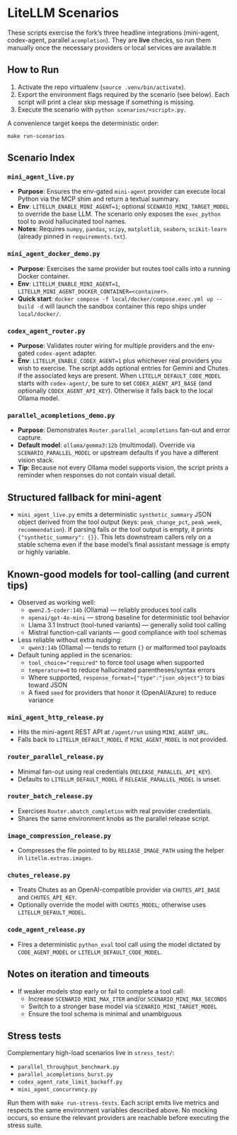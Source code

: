 # LiteLLM Scenarios

These scripts exercise the fork’s three headline integrations (mini-agent,
codex-agent, parallel `acompletion`). They are **live** checks, so run them
manually once the necessary providers or local services are available.π

## How to Run

1. Activate the repo virtualenv (`source .venv/bin/activate`).
2. Export the environment flags required by the scenario (see below). Each
   script will print a clear skip message if something is missing.
3. Execute the scenario with `python scenarios/<script>.py`.

A convenience target keeps the deterministic order:

```
make run-scenarios
```

## Scenario Index

### `mini_agent_live.py`

- **Purpose**: Ensures the env-gated `mini-agent` provider can execute local
  Python via the MCP shim and return a textual summary.
- **Env**: `LITELLM_ENABLE_MINI_AGENT=1`; optional `SCENARIO_MINI_TARGET_MODEL`
  to override the base LLM. The scenario only exposes the `exec_python` tool to
  avoid hallucinated tool names.
- **Notes**: Requires `numpy`, `pandas`, `scipy`, `matplotlib`, `seaborn`,
  `scikit-learn` (already pinned in `requirements.txt`).

### `mini_agent_docker_demo.py`

- **Purpose**: Exercises the same provider but routes tool calls into a running
  Docker container.
- **Env**: `LITELLM_ENABLE_MINI_AGENT=1`,
  `LITELLM_MINI_AGENT_DOCKER_CONTAINER=<container>`.
- **Quick start**: `docker compose -f local/docker/compose.exec.yml up --build -d`
  will launch the sandbox container this repo ships under `local/docker/`.

### `codex_agent_router.py`

- **Purpose**: Validates router wiring for multiple providers and the
  env-gated `codex-agent` adapter.
- **Env**: `LITELLM_ENABLE_CODEX_AGENT=1` plus whichever real providers you wish
  to exercise. The script adds optional entries for Gemini and Chutes if the
  associated keys are present. When `LITELLM_DEFAULT_CODE_MODEL` starts with
  `codex-agent/`, be sure to set `CODEX_AGENT_API_BASE` (and optionally
  `CODEX_AGENT_API_KEY`). Otherwise it falls back to the local Ollama model.

### `parallel_acompletions_demo.py`

- **Purpose**: Demonstrates `Router.parallel_acompletions` fan-out and error
  capture.
- **Default model**: `ollama/gemma3:12b` (multimodal). Override via
  `SCENARIO_PARALLEL_MODEL` or upstream defaults if you have a different vision
  stack.
- **Tip**: Because not every Ollama model supports vision, the script prints a
  reminder when responses do not contain visual detail.

## Structured fallback for mini-agent

- `mini_agent_live.py` emits a deterministic `synthetic_summary` JSON object derived from
  the tool output (keys: `peak_change_pct`, `peak_week`, `recommendation`). If parsing
  fails or the tool output is empty, it prints `{"synthetic_summary": {}}`. This lets
  downstream callers rely on a stable schema even if the base model’s final assistant
  message is empty or highly variable.

## Known-good models for tool-calling (and current tips)

- Observed as working well:
  - `qwen2.5-coder:14b` (Ollama) — reliably produces tool calls
  - `openai/gpt-4o-mini` — strong baseline for deterministic tool behavior
  - Llama 3.1 Instruct (tool-tuned variants) — generally solid tool calling
  - Mistral function-call variants — good compliance with tool schemas
- Less reliable without extra nudging:
  - `qwen3:14b` (Ollama) — tends to return `{}` or malformed tool payloads
- Default tuning applied in the scenarios:
  - `tool_choice="required"` to force tool usage when supported
  - `temperature=0` to reduce hallucinated parentheses/syntax errors
  - Where supported, `response_format={"type":"json_object"}` to bias toward JSON
  - A fixed `seed` for providers that honor it (OpenAI/Azure) to reduce variance

### `mini_agent_http_release.py`

- Hits the mini-agent REST API at `/agent/run` using `MINI_AGENT_URL`.
- Falls back to `LITELLM_DEFAULT_MODEL` if `MINI_AGENT_MODEL` is not provided.

### `router_parallel_release.py`

- Minimal fan-out using real credentials (`RELEASE_PARALLEL_API_KEY`).
- Defaults to `LITELLM_DEFAULT_MODEL` if `RELEASE_PARALLEL_MODEL` is unset.

### `router_batch_release.py`

- Exercises `Router.abatch_completion` with real provider credentials.
- Shares the same environment knobs as the parallel release script.

### `image_compression_release.py`

- Compresses the file pointed to by `RELEASE_IMAGE_PATH` using the helper in
  `litellm.extras.images`.

### `chutes_release.py`

- Treats Chutes as an OpenAI-compatible provider via `CHUTES_API_BASE` and `CHUTES_API_KEY`.
- Optionally override the model with `CHUTES_MODEL`; otherwise uses
  `LITELLM_DEFAULT_MODEL`.

### `code_agent_release.py`

- Fires a deterministic `python_eval` tool call using the model dictated by
  `CODE_AGENT_MODEL` or `LITELLM_DEFAULT_CODE_MODEL`.

## Notes on iteration and timeouts

- If weaker models stop early or fail to complete a tool call:
  - Increase `SCENARIO_MINI_MAX_ITER` and/or `SCENARIO_MINI_MAX_SECONDS`
  - Switch to a stronger base model via `SCENARIO_MINI_TARGET_MODEL`
  - Ensure the tool schema is minimal and unambiguous

## Stress tests

Complementary high-load scenarios live in `stress_test/`:

- `parallel_throughput_benchmark.py`
- `parallel_acompletions_burst.py`
- `codex_agent_rate_limit_backoff.py`
- `mini_agent_concurrency.py`

Run them with `make run-stress-tests`. Each script emits live metrics and
respects the same environment variables described above. No mocking occurs, so
ensure the relevant providers are reachable before executing the stress suite.
